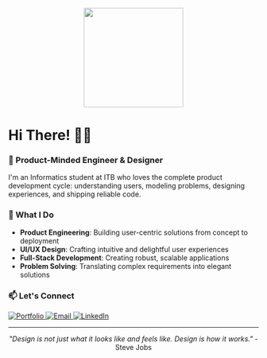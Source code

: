 <br clear="both">
<div align="center">
  <img height="200" src="https://i.pinimg.com/originals/ab/8b/19/ab8b1965fbef559c03f16f9f46363d07.gif"  />
</div>

###

<h1 align="left">Hi There! 👋🏻</h1>

###

<h3 align="left">🚀 Product-Minded Engineer & Designer</h3>

<p align="left">
I'm an Informatics student at ITB who loves the complete product development cycle: understanding users, modeling problems, designing experiences, and shipping reliable code.
</p>

### 🎯 What I Do
- **Product Engineering**: Building user-centric solutions from concept to deployment
- **UI/UX Design**: Crafting intuitive and delightful user experiences  
- **Full-Stack Development**: Creating robust, scalable applications
- **Problem Solving**: Translating complex requirements into elegant solutions

### 📫 Let's Connect
<p align="left">
  <a href="https://atqiya.space" target="_blank">
    <img src="https://img.shields.io/badge/Portfolio-000000?style=for-the-badge&logo=About.me&logoColor=white" alt="Portfolio"/>
  </a>
  <a href="mailto:atqiyahaydar15@gmail.com">
    <img src="https://img.shields.io/badge/Email-D14836?style=for-the-badge&logo=gmail&logoColor=white" alt="Email"/>
  </a>
  <a href="https://linkedin.com/in/atqiyahaydar" target="_blank">
    <img src="https://img.shields.io/badge/LinkedIn-0077B5?style=for-the-badge&logo=linkedin&logoColor=white" alt="LinkedIn"/>
  </a>
</p>

---
<p align="center">
  <i>"Design is not just what it looks like and feels like. Design is how it works."</i> - Steve Jobs
</p>
